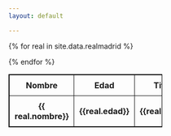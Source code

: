 ```yaml
---
layout: default

---
```


<table style="width: 60%; border: 1px solid black; border-collapse: collapse;">
   <tr>
      <th style="border: 1px solid; padding: 10px;">Nombre</th>
      <th style="border: 1px solid; padding: 10px;">Edad</th>
      <th style="border: 1px solid; padding: 10px;">Titulos</th>
      <th style="border: 1px solid; padding: 10px;">Imagen</th>
   </tr>

   {% for real in site.data.realmadrid  %}
   <tr>
      <th style="border: 1px solid; padding: 10px;">{{ real.nombre}} </th>  
      <th style="border: 1px solid; padding: 10px;">{{real.edad}} </th>
      <th style="border: 1px solid; padding: 10px;">{{real.titulos}} </th>
      <th style="border: 1px solid; padding: 10px;">{{real.imagen}} </th>
   </tr>
   {% endfor %}


</table>
